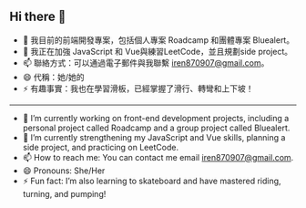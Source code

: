 ## Hi there 👋

- 🔭 我目前的前端開發專案，包括個人專案 Roadcamp 和團體專案 Bluealert。
- 🌱 我正在加強 JavaScript 和 Vue與練習LeetCode，並且規劃side project。
- 📫 聯絡方式：可以通過電子郵件與我聯繫 iren870907@gmail.com。
- 😄 代稱：她/她的
- ⚡ 有趣事實：我也在學習滑板，已經掌握了滑行、轉彎和上下坡！

---

- 🔭 I’m currently working on front-end development projects, including a personal project called Roadcamp and a group project called Bluealert.
- 🌱 I’m currently strengthening my JavaScript and Vue skills, planning a side project, and practicing on LeetCode.
- 📫 How to reach me: You can contact me email iren870907@gmail.com.
- 😄 Pronouns: She/Her
- ⚡ Fun fact: I’m also learning to skateboard and have mastered riding, turning, and pumping!


